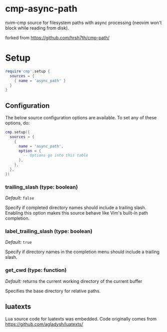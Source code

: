 # cmp-async-path

nvim-cmp source for filesystem paths with async processing (neovim won't block while reading from disk).

forked from https://github.com/hrsh7th/cmp-path/

# Setup

```lua
require'cmp'.setup {
  sources = {
    { name = 'async_path' }
  }
}
```


## Configuration

The below source configuration options are available. To set any of these options, do:

```lua
cmp.setup({
  sources = {
    {
      name = 'async_path',
      option = {
        -- Options go into this table
      },
    },
  },
})
```


### trailing_slash (type: boolean)

_Default:_ `false`

Specify if completed directory names should include a trailing slash. Enabling this option makes this source behave like Vim's built-in path completion.

### label_trailing_slash (type: boolean)

_Default:_ `true`

Specify if directory names in the completion menu should include a trailing slash.

### get_cwd (type: function)

_Default:_ returns the current working directory of the current buffer

Specifies the base directory for relative paths.

## luatexts

Lua source code for luatexts was embedded. Code originally comes from https://github.com/agladysh/luatexts/

